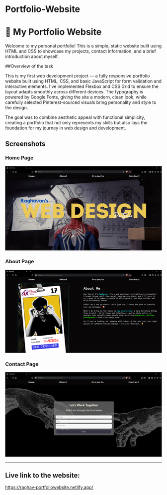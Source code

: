 # Portfolio-Website

# 💼 My Portfolio Website

Welcome to my personal portfolio! This is a simple, static website built using HTML and CSS to showcase my projects, contact information, and a brief introduction about myself.


##Overview of the task

This is my first web development project — a fully responsive portfolio website built using HTML, CSS, and basic JavaScript for form validation and interactive elements. I’ve implemented Flexbox and CSS Grid to ensure the layout adapts smoothly across different devices. The typography is powered by Google Fonts, giving the site a modern, clean look, while carefully selected Pinterest-sourced visuals bring personality and style to the design.

The goal was to combine aesthetic appeal with functional simplicity, creating a portfolio that not only represents my skills but also lays the foundation for my journey in web design and development.

## Screenshots

### Home Page
![Home Page](asset/images/homepage.png)

### About Page
![About Page](asset/images/aboutpage.png)

### Contact Page
![Contact Page](asset/images/contactpage.png)

---
## Live link to the website:
https://raghav-portfoliowebsite.netlify.app/


